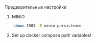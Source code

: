 


Предварительные настройки:
1) MINIO
```bash
    chown 1001 -R minio-persistence
```
2) Set up docker compose path variables!